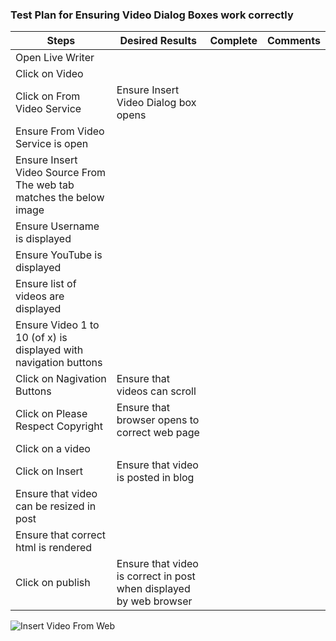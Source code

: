 ### Test Plan for Ensuring Video Dialog Boxes work correctly
Steps                  | Desired Results                | Complete | Comments
--------------------------|--------------------------------------------|----------| --------
Open Live Writer |  |  |
Click on Video | | | 
Click on From Video Service | Ensure Insert Video Dialog box opens | |
| Ensure From Video Service is open | |
| Ensure Insert Video Source From The web tab matches the below image | |
| Ensure Username is displayed | | 
| Ensure YouTube is displayed | | 
| Ensure list of videos are displayed | | 
| Ensure Video 1 to 10 (of x) is displayed with navigation buttons |  | 
Click on Nagivation Buttons | Ensure that videos can scroll | |
Click on Please Respect Copyright | Ensure that browser opens to correct web page | |
Click on a video |
Click on Insert | Ensure that video is posted in blog | |
| Ensure that video can be resized in post | |
| Ensure that correct html is rendered | | 
Click on publish | Ensure that video is correct in post when displayed by web browser | | 


![Insert Video From Web](images/videofromweb.png) 